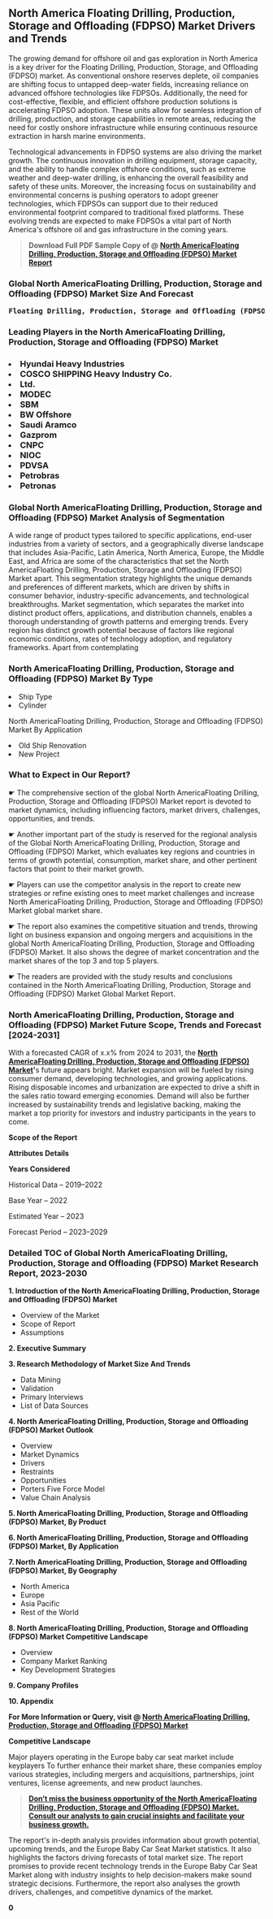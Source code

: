 <p> <h2>North America Floating Drilling, Production, Storage and Offloading (FDPSO) Market Drivers and Trends</h2><p>The growing demand for offshore oil and gas exploration in North America is a key driver for the Floating Drilling, Production, Storage, and Offloading (FDPSO) market. As conventional onshore reserves deplete, oil companies are shifting focus to untapped deep-water fields, increasing reliance on advanced offshore technologies like FDPSOs. Additionally, the need for cost-effective, flexible, and efficient offshore production solutions is accelerating FDPSO adoption. These units allow for seamless integration of drilling, production, and storage capabilities in remote areas, reducing the need for costly onshore infrastructure while ensuring continuous resource extraction in harsh marine environments.</p><p>Technological advancements in FDPSO systems are also driving the market growth. The continuous innovation in drilling equipment, storage capacity, and the ability to handle complex offshore conditions, such as extreme weather and deep-water drilling, is enhancing the overall feasibility and safety of these units. Moreover, the increasing focus on sustainability and environmental concerns is pushing operators to adopt greener technologies, which FDPSOs can support due to their reduced environmental footprint compared to traditional fixed platforms. These evolving trends are expected to make FDPSOs a vital part of North America's offshore oil and gas infrastructure in the coming years.</p></p><blockquote id="" class=""><strong>Download Full PDF Sample Copy of @&nbsp;<a href="https://www.verifiedmarketreports.com/download-sample/?rid=566378&utm_source=GitHub-Jan&utm_medium=264" target="_blank">North AmericaFloating Drilling, Production, Storage and Offloading (FDPSO) Market Report</a>&nbsp;&nbsp;</strong></blockquote><h3 id="" class=""><strong>Global&nbsp;North AmericaFloating Drilling, Production, Storage and Offloading (FDPSO) Market Size And Forecast</strong></h3><pre class="reader-text-block__code-block"><strong>Floating Drilling, Production, Storage and Offloading (FDPSO) Market size was valued at USD 7.5 Billion in 2022 and is projected to reach USD 12 Billion by 2030, growing at a CAGR of 6.2% from 2024 to 2030.</strong></pre><h3 id="" class="">Leading Players in the&nbsp;North AmericaFloating Drilling, Production, Storage and Offloading (FDPSO) Market</h3><h3 class=""></Li><Li>Hyundai Heavy Industries</Li><Li> COSCO SHIPPING Heavy Industry Co.</Li><Li> Ltd.</Li><Li> MODEC</Li><Li> SBM</Li><Li> BW Offshore</Li><Li> Saudi Aramco</Li><Li> Gazprom</Li><Li> CNPC</Li><Li> NIOC</Li><Li> PDVSA</Li><Li> Petrobras</Li><Li> Petronas</h3><h3 id="" class="">Global&nbsp;North AmericaFloating Drilling, Production, Storage and Offloading (FDPSO) Market Analysis of Segmentation</h3><p id="" class="">A wide range of product types tailored to specific applications, end-user industries from a variety of sectors, and a geographically diverse landscape that includes Asia-Pacific, Latin America, North America, Europe, the Middle East, and Africa are some of the characteristics that set the North AmericaFloating Drilling, Production, Storage and Offloading (FDPSO) Market apart. This segmentation strategy highlights the unique demands and preferences of different markets, which are driven by shifts in consumer behavior, industry-specific advancements, and technological breakthroughs. Market segmentation, which separates the market into distinct product offers, applications, and distribution channels, enables a thorough understanding of growth patterns and emerging trends. Every region has distinct growth potential because of factors like regional economic conditions, rates of technology adoption, and regulatory frameworks. Apart from contemplating</p><h3 id="" class="">North AmericaFloating Drilling, Production, Storage and Offloading (FDPSO) Market&nbsp;By Type</h3><p></Li><Li>Ship Type</Li><Li> Cylinder</p><div class="" data-test-id=""><p>North AmericaFloating Drilling, Production, Storage and Offloading (FDPSO) Market&nbsp;By Application</p></div><p class=""></Li><Li>Old Ship Renovation</Li><Li> New Project</p><div class="" data-test-id=""><h3><span class="">What to Expect in Our Report?</span></h3></div><div class="" data-test-id=""><p><span class="">☛ The comprehensive section of the global North AmericaFloating Drilling, Production, Storage and Offloading (FDPSO) Market report is devoted to market dynamics, including influencing factors, market drivers, challenges, opportunities, and trends.</span></p></div><div class="" data-test-id=""><p><span class="">☛ Another important part of the study is reserved for the regional analysis of the Global North AmericaFloating Drilling, Production, Storage and Offloading (FDPSO) Market, which evaluates key regions and countries in terms of growth potential, consumption, market share, and other pertinent factors that point to their market growth.</span></p></div><div class="" data-test-id=""><p><span class="">☛ Players can use the competitor analysis in the report to create new strategies or refine existing ones to meet market challenges and increase North AmericaFloating Drilling, Production, Storage and Offloading (FDPSO) Market global market share.</span></p></div><div class="" data-test-id=""><p><span class="">☛ The report also examines the competitive situation and trends, throwing light on business expansion and ongoing mergers and acquisitions in the global North AmericaFloating Drilling, Production, Storage and Offloading (FDPSO) Market. It also shows the degree of market concentration and the market shares of the top 3 and top 5 players.</span></p></div><div class="" data-test-id=""><p><span class="">☛ The readers are provided with the study results and conclusions contained in the North AmericaFloating Drilling, Production, Storage and Offloading (FDPSO) Market Global Market Report.</span></p></div><div class="" data-test-id=""><h3><span class="">North AmericaFloating Drilling, Production, Storage and Offloading (FDPSO) Market Future Scope, Trends and Forecast [2024-2031]</span></h3></div><div class="" data-test-id=""><p><span class="">With a forecasted CAGR of x.x% from 2024 to 2031, the <strong><a href="https://www.verifiedmarketreports.com/download-sample/?rid=566378&utm_source=GitHub-Jan&utm_medium=264" target="_blank">North AmericaFloating Drilling, Production, Storage and Offloading (FDPSO) Market</a>'</strong>s future appears bright. Market expansion will be fueled by rising consumer demand, developing technologies, and growing applications. Rising disposable incomes and urbanization are expected to drive a shift in the sales ratio toward emerging economies. Demand will also be further increased by sustainability trends and legislative backing, making the market a top priority for investors and industry participants in the years to come.</span></p><p id="ember66" class="ember-view reader-text-block__paragraph"><strong>Scope of the Report</strong></p><p id="ember67" class="ember-view reader-text-block__paragraph"><strong>Attributes Details</strong></p><p id="ember68" class="ember-view reader-text-block__paragraph"><strong>Years Considered</strong></p><p id="ember69" class="ember-view reader-text-block__paragraph">Historical Data &ndash; 2019&ndash;2022</p><p id="ember70" class="ember-view reader-text-block__paragraph">Base Year &ndash; 2022</p><p id="ember71" class="ember-view reader-text-block__paragraph">Estimated Year &ndash; 2023</p><p id="ember72" class="ember-view reader-text-block__paragraph">Forecast Period &ndash; 2023&ndash;2029</p></div><h3 id="" class="">Detailed TOC of Global North AmericaFloating Drilling, Production, Storage and Offloading (FDPSO) Market Research Report, 2023-2030</h3><p id="" class=""><strong>1. Introduction of the North AmericaFloating Drilling, Production, Storage and Offloading (FDPSO) Market</strong></p><ul><li>Overview of the Market</li><li>Scope of Report</li><li>Assumptions</li></ul><p id="" class=""><strong>2. Executive Summary</strong></p><p id="" class=""><strong>3. Research Methodology of Market Size And Trends</strong></p><ul><li>Data Mining</li><li>Validation</li><li>Primary Interviews</li><li>List of Data Sources</li></ul><p id="" class=""><strong>4. North AmericaFloating Drilling, Production, Storage and Offloading (FDPSO) Market Outlook</strong></p><ul><li>Overview</li><li>Market Dynamics</li><li>Drivers</li><li>Restraints</li><li>Opportunities</li><li>Porters Five Force Model</li><li>Value Chain Analysis</li></ul><p id="" class=""><strong>5. North AmericaFloating Drilling, Production, Storage and Offloading (FDPSO) Market, By Product</strong></p><p id="" class=""><strong>6. North AmericaFloating Drilling, Production, Storage and Offloading (FDPSO) Market, By Application</strong></p><p id="" class=""><strong>7. North AmericaFloating Drilling, Production, Storage and Offloading (FDPSO) Market, By Geography</strong></p><ul><li>North America</li><li>Europe</li><li>Asia Pacific</li><li>Rest of the World</li></ul><p id="" class=""><strong>8. North AmericaFloating Drilling, Production, Storage and Offloading (FDPSO) Market Competitive Landscape</strong></p><ul><li>Overview</li><li>Company Market Ranking</li><li>Key Development Strategies</li></ul><p id="" class=""><strong>9. Company Profiles</strong></p><p id="" class=""><strong>10. Appendix</strong></p><p><strong>For More Information or Query, visit&nbsp;@ <a href="https://www.verifiedmarketreports.com/product/floating-drilling-production-storage-and-offloading-fdpso-market/" target="_blank">North AmericaFloating Drilling, Production, Storage and Offloading (FDPSO) Market</a></strong></p><p id="ember61" class="ember-view reader-text-block__paragraph"><strong>Competitive Landscape</strong></p><p id="ember62" class="ember-view reader-text-block__paragraph">Major players operating in the Europe baby car seat market include keyplayers To further enhance their market share, these companies employ various strategies, including mergers and acquisitions, partnerships, joint ventures, license agreements, and new product launches.</p><blockquote id="ember63" class="ember-view reader-text-block__blockquote"><strong><a href="https://www.verifiedmarketreports.com/download-sample/?rid=566378&utm_source=GitHub-Jan&utm_medium=264" target="_blank">Don&rsquo;t miss the business opportunity of the North AmericaFloating Drilling, Production, Storage and Offloading (FDPSO) Market. Consult our analysts to gain crucial insights and facilitate your business growth.</a></strong></blockquote><p id="ember64" class="ember-view reader-text-block__paragraph">The report's in-depth analysis provides information about growth potential, upcoming trends, and the Europe Baby Car Seat Market statistics. It also highlights the factors driving forecasts of total market size. The report promises to provide recent technology trends in the Europe Baby Car Seat Market along with industry insights to help decision-makers make sound strategic decisions. Furthermore, the report also analyses the growth drivers, challenges, and competitive dynamics of the market.</p><p class="ember-view reader-text-block__paragraph"><strong>0</strong></p>
